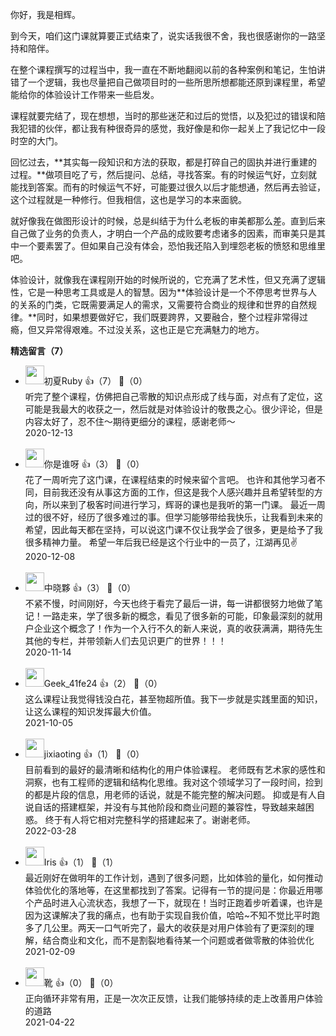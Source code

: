 你好，我是相辉。

到今天，咱们这门课就算要正式结束了，说实话我很不舍，我也很感谢你的一路坚持和陪伴。

在整个课程撰写的过程当中，我一直在不断地翻阅以前的各种案例和笔记，生怕讲错了一个逻辑，我也尽量把自己做项目时的一些所思所想都能还原到课程里，希望能给你的体验设计工作带来一些启发。

课程就要完结了，现在想想，当时的那些迷茫和过后的觉悟，以及犯过的错误和陪我犯错的伙伴，都让我有种很奇异的感觉，我好像是和你一起关上了我记忆中一段时空的大门。

回忆过去，**其实每一段知识和方法的获取，都是打碎自己的固执并进行重建的过程。**做项目吃了亏，然后提问、总结，寻找答案。有的时候运气好，立刻就能找到答案。而有的时候运气不好，可能要过很久以后才能想通，然后再去验证，这个过程就是一种修行。但我相信，这也是学习的本来面貌。

就好像我在做图形设计的时候，总是纠结于为什么老板的审美都那么差。直到后来自己做了业务的负责人，才明白一个产品的成败要考虑诸多的因素，而审美只是其中一个要素罢了。但如果自己没有体会，恐怕我还陷入到埋怨老板的愤怒和思维里吧。

体验设计，就像我在课程刚开始的时候所说的，它充满了艺术性，但又充满了逻辑性，它是一种思考工具或是人的智慧。因为**体验设计是一个不停思考世界与人的关系的门类，它既需要满足人的需求，又需要符合商业的规律和世界的自然规律。**同时，如果想要做好它，我们既要跨界，又要融合，整个过程非常得过瘾，但又异常得艰难。不过没关系，这也正是它充满魅力的地方。
<div><strong>精选留言（7）</strong></div><ul>
<li><img src="https://static001.geekbang.org/account/avatar/00/20/f7/b2/ce1dce35.jpg" width="30px"><span>初夏Ruby</span> 👍（7） 💬（0）<div>听完了整个课程，仿佛把自己零散的知识点形成了线与面，对点有了定位，这可能是我最大的收获之一，然后就是对体验设计的敬畏之心。很少评论，但是内容太好了，忍不住～期待更细分的课程，感谢老师～</div>2020-12-13</li><br/><li><img src="https://static001.geekbang.org/account/avatar/00/23/d6/3b/3e8ed6a3.jpg" width="30px"><span>你是谁呀</span> 👍（3） 💬（0）<div>花了一周听完了这门课，在课程结束的时候来留个言吧。
也许和其他学习者不同，目前我还没有从事这方面的工作，但这是我个人感兴趣并且希望转型的方向，所以来到了极客时间进行学习，辉哥的课也是我听的第一门课。
最近一周过的很不好，经历了很多难过的事。但学习能够带给我快乐，让我看到未来的希望，因此每天都在坚持，可以说这门课不仅让我学会了很多，更是给予了我很多精神力量。
希望一年后我已经是这个行业中的一员了，江湖再见✌️</div>2020-12-08</li><br/><li><img src="https://static001.geekbang.org/account/avatar/00/20/ed/1b/35a372b7.jpg" width="30px"><span>中晓夥</span> 👍（3） 💬（0）<div>不紧不慢，时间刚好，今天也终于看完了最后一讲，每一讲都很努力地做了笔记！一路走来，学了很多新的概念，看见了很多新的可能，印象最深刻的就用户企业这个概念了！作为一个入行不久的新人来说，真的收获满满，期待先生其他的专栏，并带领新人们去见识更广的世界！！！</div>2020-11-14</li><br/><li><img src="" width="30px"><span>Geek_41fe24</span> 👍（2） 💬（0）<div>这么课程让我觉得钱没白花，甚至物超所值。我下一步就是实践里面的知识，让这么课程的知识发挥最大价值。</div>2021-10-05</li><br/><li><img src="" width="30px"><span>jixiaoting</span> 👍（1） 💬（0）<div>目前看到的最好的最清晰和结构化的用户体验课程。
老师既有艺术家的感性和洞察，也有工程师的逻辑和结构化思维。我对这个领域学习了一段时间，捡到的都是片段的信息，用老师的话说，就是不能完整的解决问题。
抑或是有人自说自话的搭建框架，并没有与其他阶段和商业问题的兼容性，导致越来越困惑。
终于有人将它相对完整科学的搭建起来了。谢谢老师。</div>2022-03-28</li><br/><li><img src="https://static001.geekbang.org/account/avatar/00/24/d9/e4/d2cd77d9.jpg" width="30px"><span>Iris</span> 👍（1） 💬（1）<div>最近刚好在做明年的工作计划，遇到了很多问题，比如体验的量化，如何推动体验优化的落地等，在这里都找到了答案。记得有一节的提问是：你最近用哪个产品时进入心流状态，我想了一下，就现在！当时正跑着步听着课，也许是因为这课解决了我的痛点，也有助于实现自我价值，哈哈~不知不觉比平时跑多了几公里。两天一口气听完了，最大的收获是对用户体验有了更深刻的理解，结合商业和文化，而不是割裂地看待某一个问题或者做零散的体验优化</div>2021-02-09</li><br/><li><img src="https://static001.geekbang.org/account/avatar/00/24/96/60/2c77c899.jpg" width="30px"><span>靴</span> 👍（0） 💬（0）<div>正向循环非常有用，正是一次次正反馈，让我们能够持续的走上改善用户体验的道路</div>2021-04-22</li><br/>
</ul>